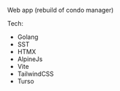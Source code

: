 Web app (rebuild of condo manager)

Tech:

- Golang
- SST
- HTMX
- AlpineJs
- Vite
- TailwindCSS
- Turso